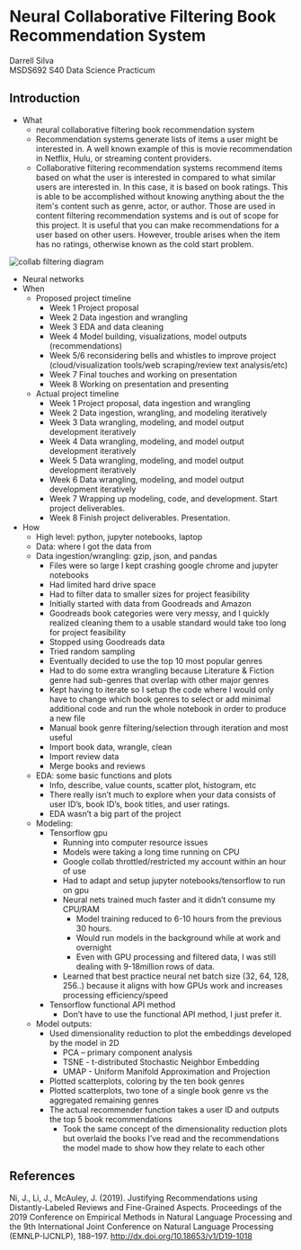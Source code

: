 # Neural Collaborative Filtering Book Recommendation System
Darrell Silva  
MSDS692 S40 Data Science Practicum

## Introduction
+ What
  + neural collaborative filtering book recommendation system
  + Recommendation systems generate lists of items a user might be interested in. A well known example of this is movie recommendation in Netflix, Hulu, or streaming content providers. 
  + Collaborative filtering recommendation systems recommend items based on what the user is interested in compared to what similar users are interested in. In this case, it is based on book ratings. This is able to be accomplished without knowing anything about the the item's content such as genre, actor, or author. Those are used in content filtering recommendation systems and is out of scope for this project. It is useful that you can make recommendations for a user based on other users. However, trouble arises when the item has no ratings, otherwise known as the cold start problem.
  
![collab filtering diagram](https://github.com/DarrellS0352/msds692_s40_data_science_practicum_1/blob/8bce7a1c582313c77bee024e64824481393eafc1/images/collab%20filtering%20diagram.png)

  + Neural networks
+ When
  + Proposed project timeline
    + Week 1 Project proposal
    + Week 2 Data ingestion and wrangling
    + Week 3 EDA and data cleaning
    + Week 4 Model building, visualizations, model outputs (recommendations)
    + Week 5/6 reconsidering bells and whistles to improve project (cloud/visualization tools/web scraping/review text analysis/etc)
    + Week 7 Final touches and working on presentation
    + Week 8 Working on presentation and presenting
  + Actual project timeline
    + Week 1 Project proposal, data ingestion and wrangling
    + Week 2 Data ingestion, wrangling, and modeling iteratively
    + Week 3 Data wrangling, modeling, and model output development iteratively
    + Week 4 Data wrangling, modeling, and model output development iteratively
    + Week 5 Data wrangling, modeling, and model output development iteratively
    + Week 6 Data wrangling, modeling, and model output development iteratively
    + Week 7 Wrapping up modeling, code, and development. Start project deliverables.
    + Week 8 Finish project deliverables. Presentation.
+ How
  + High level: python, jupyter notebooks, laptop
  + Data: where I got the data from
  + Data ingestion/wrangling: gzip, json, and pandas
    + Files were so large I kept crashing google chrome and jupyter notebooks
    + Had limited hard drive space
    + Had to filter data to smaller sizes for project feasibility
    + Initially started with data from Goodreads and Amazon
    + Goodreads book categories were very messy, and I quickly realized cleaning them to a usable standard would take too long for project feasibility
    + Stopped using Goodreads data
    + Tried random sampling
    + Eventually decided to use the top 10 most popular genres
    + Had to do some extra wrangling because Literature & Fiction genre had sub-genres that overlap with other major genres
    + Kept having to iterate so I setup the code where I would only have to change which book genres to select or add minimal additional code and run the whole notebook in order to produce a new file
    + Manual book genre filtering/selection through iteration and most useful
    + Import book data, wrangle, clean
    + Import review data
    + Merge books and reviews
  + EDA: some basic functions and plots
    + Info, describe, value counts, scatter plot, histogram, etc
    + There really isn’t much to explore when your data consists of user ID’s, book ID’s, book titles, and user ratings.
    + EDA wasn’t a big part of the project
  + Modeling:
    + Tensorflow gpu
      + Running into computer resource issues
      + Models were taking a long time running on CPU
      + Google collab throttled/restricted my account within an hour of use
      + Had to adapt and setup jupyter notebooks/tensorflow to run on gpu
      + Neural nets trained much faster and it didn’t consume my CPU/RAM
        + Model training reduced to 6-10 hours from the previous 30 hours.
        + Would run models in the background while at work and overnight
        + Even with GPU processing and filtered data, I was still dealing with 9-18million rows of data.
      + Learned that best practice neural net batch size (32, 64, 128, 256..) because it aligns with how GPUs work and increases processing efficiency/speed
    + Tensorflow functional API method
      + Don’t have to use the functional API method, I just prefer it.
  + Model outputs:
    + Used dimensionality reduction to plot the embeddings developed by the model in 2D
      + PCA – primary component analysis
      + TSNE - t-distributed Stochastic Neighbor Embedding
      + UMAP - Uniform Manifold Approximation and Projection
    + Plotted scatterplots, coloring by the ten book genres
    + Plotted scatterplots, two tone of a single book genre vs the aggregated remaining genres
    + The actual recommender function takes a user ID and outputs the top 5 book recommendations
      + Took the same concept of the dimensionality reduction plots but overlaid the books I’ve read and the recommendations the model made to show how they relate to each other
 
 
 
## References
Ni, J., Li, J., McAuley, J. (2019). Justifying Recommendations using Distantly-Labeled Reviews and Fine-Grained Aspects. Proceedings of the 2019 Conference on        Empirical Methods in Natural Language Processing and the 9th International Joint Conference on Natural Language Processing (EMNLP-IJCNLP), 188–197.   http://dx.doi.org/10.18653/v1/D19-1018 

